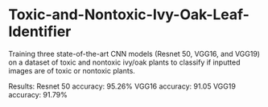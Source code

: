 # Toxic-and-Nontoxic-Ivy-Oak-Leaf-Identifier
Training three state-of-the-art CNN models (Resnet 50, VGG16, and VGG19) on a dataset of toxic and nontoxic ivy/oak plants to classify if inputted images are of toxic or nontoxic plants.

Results:
Resnet 50 accuracy: 95.26%
VGG16 accuracy: 91.05
VGG19 accuracy: 91.79%
